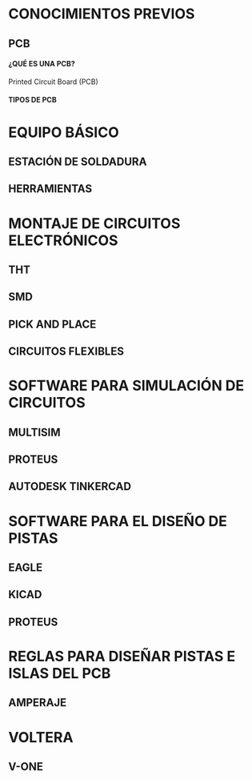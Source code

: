 # CONOCIMIENTOS PREVIOS

## PCB

#### **¿QUÉ ES UNA PCB?**

Printed Circuit Board (PCB)

#### **TIPOS DE PCB**

# EQUIPO BÁSICO

## ESTACIÓN DE SOLDADURA

## HERRAMIENTAS

# MONTAJE DE CIRCUITOS ELECTRÓNICOS

## THT

## SMD

## PICK AND PLACE

## CIRCUITOS FLEXIBLES

# SOFTWARE PARA SIMULACIÓN DE CIRCUITOS

## MULTISIM

## PROTEUS

## AUTODESK TINKERCAD

# SOFTWARE PARA EL DISEÑO DE PISTAS

## EAGLE

## KICAD

## PROTEUS

# REGLAS PARA DISEÑAR PISTAS E ISLAS DEL PCB

## AMPERAJE

# VOLTERA

## V-ONE

